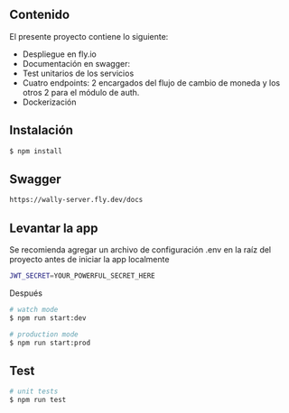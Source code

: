 ## Contenido
El presente proyecto contiene lo siguiente:
- Despliegue en fly.io
- Documentación en swagger:
- Test unitarios de los servicios
- Cuatro endpoints: 2 encargados del flujo de cambio de moneda y los otros 2 para el módulo de auth.
- Dockerización

## Instalación
```bash
$ npm install
```

## Swagger
```bash
https://wally-server.fly.dev/docs
```

## Levantar la app
Se recomienda agregar un archivo de configuración .env en la raíz del proyecto antes de iniciar la app localmente


```bash
JWT_SECRET=YOUR_POWERFUL_SECRET_HERE
```
Después

```bash
# watch mode
$ npm run start:dev

# production mode
$ npm run start:prod
```

## Test

```bash
# unit tests
$ npm run test
```

